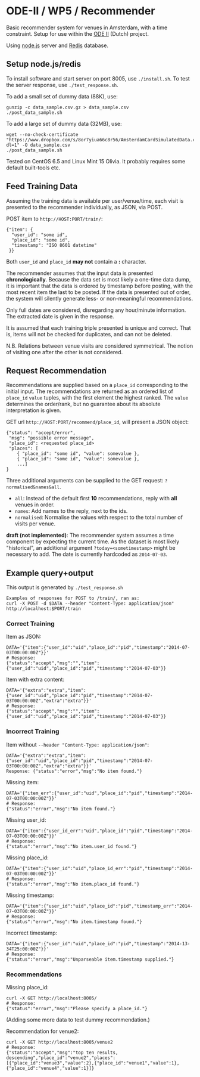 # ODE-II / WP5 / Recommender

Basic recommender system for venues in Amsterdam, with a time constraint.
Setup for use within the [ODE II](http://www.amsterdamopendata.nl/web/guest/about-the-programme) (Dutch) project.

Using [node.js](http://nodejs.org/) server and [Redis](http://redis.io/) database.


## Setup node.js/redis

To install software and start server on port 8005, use `./install.sh`.
To test the server response, use `./test_response.sh`.

To add a small set of dummy data (88K), use:

    gunzip -c data_sample.csv.gz > data_sample.csv
    ./post_data_sample.sh

To add a large set of dummy data (32MB), use:

    wget --no-check-certificate "https://www.dropbox.com/s/8or7yiua66c8r56/AmsterdamCardSimulatedData.csv?dl=1" -O data_sample.csv
    ./post_data_sample.sh

Tested on CentOS 6.5 and Linux Mint 15 Olivia. It probably requires some default built-tools etc.


## Feed Training Data

Assuming the training data is available per user/venue/time, each visit is presented to the recommender individually, as JSON, via POST.

POST item to `http://HOST:PORT/train/`:

    {"item": {
      "user_id": "some id",
      "place_id": "some id",
      "timestamp": "ISO 8601 datetime"
     }}

Both `user_id` and `place_id` **may not** contain a **:** character.

The recommender assumes that the input data is presented **chronologically**.
Because the data set is most likely a one-time data dump, it is important that the data is ordered by timestamp before posting, with the most recent item the last to be posted.
If the data is presented out of order, the system will silently generate less- or non-meaningful recommendations.

Only full dates are considered, disregarding any hour/minute information.
The extracted date is given in the response.

It is assumed that each training triple presented is unique and correct.
That is, items will not be checked for duplicates, and can not be deleted.

N.B. Relations between venue visits are considered symmetrical.
The notion of visiting one after the other is not considered.


## Request Recommendation

Recommendations are supplied based on a `place_id` corresponding to the initial input.
The recommendations are returned as an ordered list of `place_id` `value` tuples, with the first element the highest ranked.
The `value` determines the order/rank, but no guarantee about its absolute interpretation is given.

GET url `http://HOST:PORT/recommend/place_id`, will present a JSON object:

    {"status": "accept/error",
     "msg": "possible error message",
     "place_id": <requested place_id>
     "places": [
        { "place_id": "some id", "value": somevalue },
        { "place_id": "some id", "value": somevalue },
        ...]
    }


Three additional arguments can be supplied to the GET request: `?normalised&names&all`.

   * `all`: Instead of the default first **10** recommendations, reply with **all** venues in order.
   * `names`: Add names to the reply, next to the ids.
   * `normalised`: Normalise the values with respect to the total number of visits per venue.


**draft (not implemented)**: The recommender system assumes a time component by expecting the current time.
As the dataset is most likely "historical", an additional argument `?today=<sometimestamp>` might be necessary to add.
The date is currently hardcoded as `2014-07-03`.


## Example query+output

This output is generated by `./test_response.sh`

    Examples of responses for POST to /train/, ran as:
    curl -X POST -d $DATA --header "Content-Type: application/json" http://localhost:$PORT/train


### Correct Training

Item as JSON:

    DATA='{"item":{"user_id":"uid","place_id":"pid","timestamp":"2014-07-03T00:00:00Z"}}'
    # Response:
    {"status":"accept","msg":"","item":{"user_id":"uid","place_id":"pid","timestamp":"2014-07-03"}}


Item with extra content:

    DATA='{"extra":"extra","item":{"user_id":"uid","place_id":"pid","timestamp":"2014-07-03T00:00:00Z","extra":"extra"}}'
    # Response:
    {"status":"accept","msg":"","item":{"user_id":"uid","place_id":"pid","timestamp":"2014-07-03"}}


### Incorrect Training

Item without  `--header "Content-Type: application/json"`:

    DATA='{"extra":"extra","item":{"user_id":"uid","place_id":"pid","timestamp":"2014-07-03T00:00:00Z","extra":"extra"}}'
    Response: {"status":"error","msg":"No item found."}


Missing item:

    DATA='{"item_err":{"user_id":"uid","place_id":"pid","timestamp":"2014-07-03T00:00:00Z"}}'
    # Response:
    {"status":"error","msg":"No item found."}


Missing user\_id:

    DATA='{"item":{"user_id_err":"uid","place_id":"pid","timestamp":"2014-07-03T00:00:00Z"}}'
    # Response:
    {"status":"error","msg":"No item.user_id found."}


Missing place\_id:

    DATA='{"item":{"user_id":"uid","place_id_err":"pid","timestamp":"2014-07-03T00:00:00Z"}}'
    # Response:
    {"status":"error","msg":"No item.place_id found."}


Missing timestamp:

    DATA='{"item":{"user_id":"uid","place_id":"pid","timestamp_err":"2014-07-03T00:00:00Z"}}'
    # Response:
    {"status":"error","msg":"No item.timestamp found."}


Incorrect timestamp:

    DATA='{"item":{"user_id":"uid","place_id":"pid","timestamp":"2014-13-34T25:00:00Z"}}'
    # Response:
    {"status":"error","msg":"Unparseable item.timestamp supplied."}


### Recommendations

Missing place\_id:

    curl -X GET http://localhost:8005/
    # Response:
    {"status":"error","msg":"Please specify a place_id."}


(Adding some more data to test dummy recommendation.)

Recommendation for venue2:

    curl -X GET http://localhost:8005/venue2
    # Response:
    {"status":"accept","msg":"top ten results, descending","place_id":"venue2","places":[{"place_id":"venue3","value":2},{"place_id":"venue1","value":1},{"place_id":"venue4","value":1}]}

